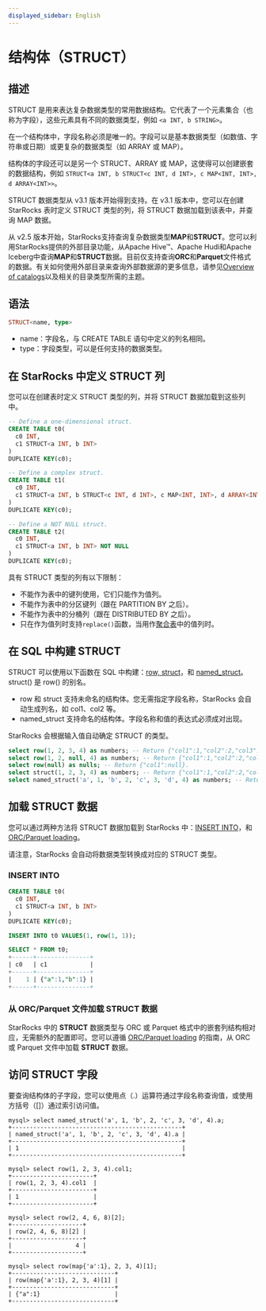 ```yaml
---
displayed_sidebar: English
---
```


# 结构体（STRUCT）

## 描述

STRUCT 是用来表达复杂数据类型的常用数据结构。它代表了一个元素集合（也称为字段），这些元素具有不同的数据类型，例如 `<a INT, b STRING>`。

在一个结构体中，字段名称必须是唯一的。字段可以是基本数据类型（如数值、字符串或日期）或更复杂的数据类型（如 ARRAY 或 MAP）。

结构体的字段还可以是另一个 STRUCT、ARRAY 或 MAP，这使得可以创建嵌套的数据结构，例如 `STRUCT<a INT, b STRUCT<c INT, d INT>, c MAP<INT, INT>, d ARRAY<INT>>`。

STRUCT 数据类型从 v3.1 版本开始得到支持。在 v3.1 版本中，您可以在创建 StarRocks 表时定义 STRUCT 类型的列，将 STRUCT 数据加载到该表中，并查询 MAP 数据。

从 v2.5 版本开始，StarRocks支持查询复杂数据类型**MAP**和**STRUCT**。您可以利用StarRocks提供的外部目录功能，从Apache Hive™、Apache Hudi和Apache Iceberg中查询**MAP**和**STRUCT**数据。目前仅支持查询**ORC**和**Parquet**文件格式的数据。有关如何使用外部目录来查询外部数据源的更多信息，请参见[Overview of catalogs](../../../data_source/catalog/catalog_overview.md)以及相关的目录类型所需的主题。

## 语法

```Haskell
STRUCT<name, type>
```

- name：字段名，与 CREATE TABLE 语句中定义的列名相同。
- type：字段类型，可以是任何支持的数据类型。

## 在 StarRocks 中定义 STRUCT 列

您可以在创建表时定义 STRUCT 类型的列，并将 STRUCT 数据加载到这些列中。

```SQL
-- Define a one-dimensional struct.
CREATE TABLE t0(
  c0 INT,
  c1 STRUCT<a INT, b INT>
)
DUPLICATE KEY(c0);

-- Define a complex struct.
CREATE TABLE t1(
  c0 INT,
  c1 STRUCT<a INT, b STRUCT<c INT, d INT>, c MAP<INT, INT>, d ARRAY<INT>>
)
DUPLICATE KEY(c0);

-- Define a NOT NULL struct.
CREATE TABLE t2(
  c0 INT,
  c1 STRUCT<a INT, b INT> NOT NULL
)
DUPLICATE KEY(c0);
```

具有 STRUCT 类型的列有以下限制：

- 不能作为表中的键列使用，它们只能作为值列。
- 不能作为表中的分区键列（跟在 PARTITION BY 之后）。
- 不能作为表中的分桶列（跟在 DISTRIBUTED BY 之后）。
- 只在作为值列时支持`replace()`函数，当用作[聚合表](../../../table_design/table_types/aggregate_table.md)中的值列时。

## 在 SQL 中构建 STRUCT

STRUCT 可以使用以下函数在 SQL 中构建：[row, struct](../../sql-functions/struct-functions/row.md)，和 [named_struct](../../sql-functions/struct-functions/named_struct.md)。struct() 是 row() 的别名。

- row 和 struct 支持未命名的结构体。您无需指定字段名称，StarRocks 会自动生成列名，如 col1、col2 等。
- named_struct 支持命名的结构体。字段名称和值的表达式必须成对出现。

StarRocks 会根据输入值自动确定 STRUCT 的类型。

```SQL
select row(1, 2, 3, 4) as numbers; -- Return {"col1":1,"col2":2,"col3":3,"col4":4}.
select row(1, 2, null, 4) as numbers; -- Return {"col1":1,"col2":2,"col3":null,"col4":4}.
select row(null) as nulls; -- Return {"col1":null}.
select struct(1, 2, 3, 4) as numbers; -- Return {"col1":1,"col2":2,"col3":3,"col4":4}.
select named_struct('a', 1, 'b', 2, 'c', 3, 'd', 4) as numbers; -- Return {"a":1,"b":2,"c":3,"d":4}.
```

## 加载 STRUCT 数据

您可以通过两种方法将 STRUCT 数据加载到 StarRocks 中：[INSERT INTO](../../../loading/InsertInto.md)，和[ORC/Parquet loading](../data-manipulation/BROKER_LOAD.md)。

请注意，StarRocks 会自动将数据类型转换成对应的 STRUCT 类型。

### INSERT INTO

```SQL
CREATE TABLE t0(
  c0 INT,
  c1 STRUCT<a INT, b INT>
)
DUPLICATE KEY(c0);

INSERT INTO t0 VALUES(1, row(1, 1));

SELECT * FROM t0;
+------+---------------+
| c0   | c1            |
+------+---------------+
|    1 | {"a":1,"b":1} |
+------+---------------+
```

### 从 ORC/Parquet 文件加载 STRUCT 数据

StarRocks 中的 **STRUCT** 数据类型与 ORC 或 Parquet 格式中的嵌套列结构相对应，无需额外的配置即可。您可以遵循 [ORC/Parquet loading](../data-manipulation/BROKER_LOAD.md) 的指南，从 ORC 或 Parquet 文件中加载 **STRUCT** 数据。

## 访问 STRUCT 字段

要查询结构体的子字段，您可以使用点（.）运算符通过字段名称查询值，或使用方括号（[]）通过索引访问值。

```Plain
mysql> select named_struct('a', 1, 'b', 2, 'c', 3, 'd', 4).a;
+------------------------------------------------+
| named_struct('a', 1, 'b', 2, 'c', 3, 'd', 4).a |
+------------------------------------------------+
| 1                                              |
+------------------------------------------------+

mysql> select row(1, 2, 3, 4).col1;
+-----------------------+
| row(1, 2, 3, 4).col1  |
+-----------------------+
| 1                     |
+-----------------------+

mysql> select row(2, 4, 6, 8)[2];
+--------------------+
| row(2, 4, 6, 8)[2] |
+--------------------+
|                  4 |
+--------------------+

mysql> select row(map{'a':1}, 2, 3, 4)[1];
+-----------------------------+
| row(map{'a':1}, 2, 3, 4)[1] |
+-----------------------------+
| {"a":1}                     |
+-----------------------------+
```
